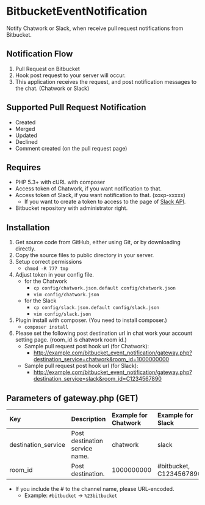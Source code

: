 BitbucketEventNotification
==========================

Notify Chatwork or Slack, when receive pull request notifications from Bitbucket.

## Notification Flow

1. Pull Request on Bitbucket
2. Hook post request to your server will occur.
3. This application receives the request, and post notification messages to the chat. (Chatwork or Slack)

## Supported Pull Request Notification

- Created
- Merged
- Updated
- Declined
- Comment created (on the pull request page)

## Requires

* PHP 5.3+ with cURL with composer
* Access token of Chatwork, if you want notification to that.
* Access token of Slack, if you want notification to that. (xoxp-xxxxx)
    * If you want to create a token to access to the page of [Slack API](https://api.slack.com/).
* Bitbucket repository with administrator right.

## Installation

1. Get source code from GitHub, either using Git, or by downloading directly.
2. Copy the source files to public directory in your server.
3. Setup correct permissions
    * `chmod -R 777 tmp`
4. Adjust token in your config file.
    * for the Chatwork
        * `cp config/chatwork.json.default config/chatwork.json`
        * `vim config/chatwork.json`
    * for the Slack
        * `cp config/slack.json.default config/slack.json`
        * `vim config/slack.json`
5. Plugin install with composer. (You need to install composer.)
    * `composer install`
6. Please set the following post destination url in chat work your account setting page. (room_id is chatwork room id.)
    * Sample pull request post hook url (for Chatwork):
        * http://example.com/bitbucket_event_notification/gateway.php?destination_service=chatwork&room_id=1000000000
    * Sample pull request post hook url (for Slack):
        * http://example.com/bitbucket_event_notification/gateway.php?destination_service=slack&room_id=C1234567890

## Parameters of gateway.php (GET)

|Key|Description|Example for Chatwork|Example for Slack|
|:---|:---|:---|:---|
|destination_service|Post destination service name.|chatwork|slack|
|room_id|Post destination.|1000000000|#bitbucket, C1234567890|

* If you include the # to the channel name, please URL-encoded.
    * Example: `#bitbucket` -> `%23bitbucket`
